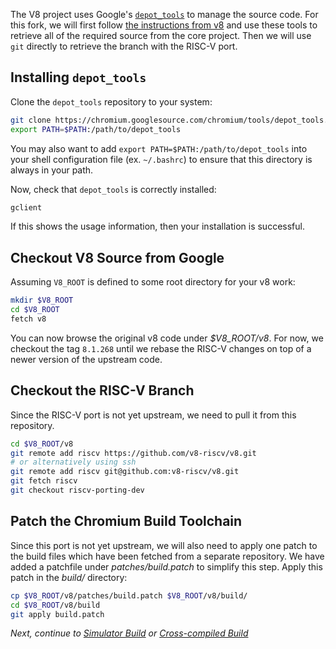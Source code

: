 The V8 project uses Google's [`depot_tools`](https://commondatastorage.googleapis.com/chrome-infra-docs/flat/depot_tools/docs/html/depot_tools_tutorial.html#_setting_up) to manage the source code. For this fork, we will first follow [the instructions from v8](https://v8.dev/docs/source-code) and use these tools to retrieve all of the required source from the core project. Then we will use `git` directly to retrieve the branch with the RISC-V port.

## Installing `depot_tools`

Clone the `depot_tools` repository to your system:

```bash
git clone https://chromium.googlesource.com/chromium/tools/depot_tools.git
export PATH=$PATH:/path/to/depot_tools
```

You may also want to add `export PATH=$PATH:/path/to/depot_tools` into your shell configuration file (ex. `~/.bashrc`) to ensure that this directory is always in your path.

Now, check that `depot_tools` is correctly installed:

```bash
gclient
```
If this shows the usage information, then your installation is successful.

## Checkout V8 Source from Google

Assuming `V8_ROOT` is defined to some root directory for your v8 work:
```bash
mkdir $V8_ROOT
cd $V8_ROOT
fetch v8
```
You can now browse the original v8 code under _$V8_ROOT/v8_. For now, we checkout the tag `8.1.268` until we rebase the RISC-V changes on top of a newer version of the upstream code.

## Checkout the RISC-V Branch

Since the RISC-V port is not yet upstream, we need to pull it from this repository.

```bash
cd $V8_ROOT/v8
git remote add riscv https://github.com/v8-riscv/v8.git
# or alternatively using ssh
git remote add riscv git@github.com:v8-riscv/v8.git
git fetch riscv
git checkout riscv-porting-dev
```

## Patch the Chromium Build Toolchain

Since this port is not yet upstream, we will also need to apply one patch to the build files which have been fetched from a separate repository. We have added a patchfile under _patches/build.patch_ to simplify this step. Apply this patch in the _build/_ directory:

```bash
cp $V8_ROOT/v8/patches/build.patch $V8_ROOT/v8/build/
cd $V8_ROOT/v8/build
git apply build.patch
```

_Next, continue to [Simulator Build](simulator-build) or [Cross-compiled Build](cross-compiled-build)_